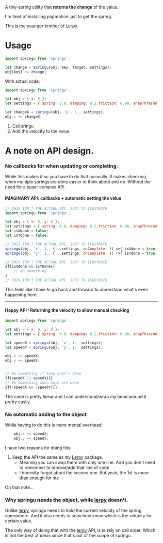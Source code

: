A tiny-spring utility that **returns the change** of the value.

I'm tired of installing popmotion just to get the spring.

This is the younger brother of [Lerpy](https://github.com/Anemolo/lerpy).

# Usage 
```javascript
import springu from 'springu';

let change = springu(obj, key, target, settings);
obj[key] += change;
```
With actual code:
```javascript
import springu from 'springu';

let obj = { x: 0 };
let settings = { spring: 0.8, damping: 0.2,friction: 0.98, snapThreshold: 0.001 };

let changeX = springu(obj, 'x', 1., settings);
obj.x += changeX;
```
1. Call sringu
2. Add the velocity to the value
# A note on API design.

### **No callbacks for when updating or completing.**
 While this makes it so you have to do that manually. It makes checking when multiple springs are done easier to think about and do. Without the need for a super complex API.
  
#### **IMAGINARY API**: callbacks + automatic setting the value
```javascript
// THIS ISN'T THE ACTUAL API. JUST TO ILUSTRATE
import springu from 'springu';

let obj = { x: 0, y: 0 };
let settings = { spring: 0.8, damping: 0.2,friction: 0.98, snapThreshold: 0.001 };
let isXdone = false;
let isYdone = false;

// THIS ISN'T THE ACTUAL API. JUST TO ILUSTRATE
springu(obj, 'x', 1., {...settings, onComplete: () =>{ isXdone = true;  });
springu(obj, 'y', 1., {...settings, onComplete: () =>{ isYdone = true;  });

// THIS ISN'T THE ACTUAL API. JUST TO ILUSTRATE
if(isXdone && isYDone){
	// do something
}
// THIS ISN'T THE ACTUAL API. JUST TO ILUSTRATE
```
This feels like I have to go back and forward to understand what's even happening here.

---
#### **Happy API** : Returning the velocity to allow manual checking


```javascript
import springu from 'springu';

let obj = { x: 0, y: 0 };
let settings = { spring: 0.8, damping: 0.2,friction: 0.98, snapThreshold: 0.001 };

let speedX = springu(obj, 'x', 1., settings);
let speedY = springu(obj, 'y', 1., settings);

obj.x += speedX;
obj.y += speedY;


// Do something if they aren't done
if(speedX || speedY){}
// Do something when both are done
if(!speedX && !speedY){}
```
The code is pretty linear and I can understand/wrap my head around it pretty easily.

### **No automatic adding to the object**

While having to do this is more mental overhead:
```javascript
	obj.x += speedX;
	obj.y += speedY;
```
I have two reasons for doing this.
1. Keep the API the same as my [Lerpy](https://github.com/Anemolo/lerpy) package.
    - Meaning you can swap them with only one line. And you don't need to remember to remove/add that line of code
    - I honeslty forgot about the second one. But yeah, the 1st is more than enough for me 

On that note...

### **Why springu needs the object, while [lerpy](https://github.com/Anemolo/lerpy) doesn't.**
Unlike [lerpy](https://github.com/Anemolo/lerpy), springu needs to hold the current velocity of the spring somewhere. And it also needs to somehow know which is the velocity for certain value. 

The only way of doing that with the [lerpy](https://github.com/Anemolo/lerpy) API, is to rely on call order. Which is not the best of ideas since that's out of the scope of springu.